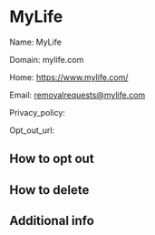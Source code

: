 
# MyLife

Name: MyLife

Domain: mylife.com

Home: https://www.mylife.com/

Email: removalrequests@mylife.com

Privacy_policy: 

Opt_out_url: 



## How to opt out



## How to delete



## Additional info





